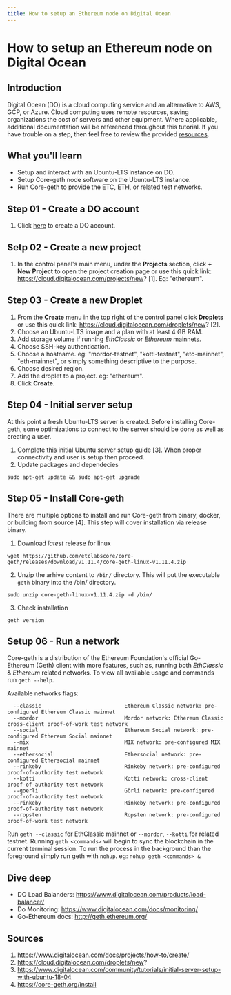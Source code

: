 ```yaml
---
title: How to setup an Ethereum node on Digital Ocean
---
```


# How to setup an Ethereum node on Digital Ocean

## Introduction

Digital Ocean (DO) is a cloud computing service and an alternative to AWS, GCP, or Azure. Cloud computing uses remote resources, saving organizations the cost of servers and other equipment. Where applicable, additional documentation will be referenced throughout this tutorial. If you have trouble on a step, then feel free to review the provided [resources](##resources).

## What you'll learn

- Setup and interact with an Ubuntu-LTS instance on DO.
- Setup Core-geth node software on the Ubuntu-LTS instance.
- Run Core-geth to provide the ETC, ETH, or related test networks.

## Step 01 - Create a DO account

1. Click [here](https://m.do.co/c/0ed3a5faf2f6) to create a DO account.

## Setp 02 - Create a new project

1. In the control panel's main menu, under the __Projects__ section, click __+ New Project__ to open the project creation page or use this quick link: https://cloud.digitalocean.com/projects/new? [1]. Eg: "ethereum".

## Step 03 - Create a new Droplet

1. From the __Create__ menu in the top right of the control panel click __Droplets__ or use this quick link: https://cloud.digitalocean.com/droplets/new? [2].
2. Choose an Ubuntu-LTS image and a plan with at least 4 GB RAM.
3. Add storage volume if running _EthClassic_ or _Ethereum_ mainnets.
4. Choose SSH-key authentication.
5. Choose a hostname. eg: "mordor-testnet", "kotti-testnet", "etc-mainnet", "eth-mainnet", or simply something descriptive to the purpose.
6. Choose desired region.
7. Add the droplet to a project. eg: "ethereum".
8. Click __Create__.

## Step 04 - Initial server setup

At this point a fresh Ubuntu-LTS server is created. Before installing Core-geth, some optimizations to connect to the server should be done as well as creating a user.

1. Complete [this](https://www.digitalocean.com/community/tutorials/initial-server-setup-with-ubuntu-18-04) initial Ubuntu server setup guide [3]. When proper connectivity and user is setup then proceed.
2. Update packages and dependecies
```shell
sudo apt-get update && sudo apt-get upgrade
```

## Step 05 - Install Core-geth

There are multiple options to install and run Core-geth from binary, docker, or building from source [4]. This step will cover installation via release binary.

1. Download _latest_ release for linux
```shell
wget https://github.com/etclabscore/core-geth/releases/download/v1.11.4/core-geth-linux-v1.11.4.zip
```
2. Unzip the arhive content to `/bin/` directory. This will put the executable `geth` binary into the /bin/ directory.
```
sudo unzip core-geth-linux-v1.11.4.zip -d /bin/
```
3. Check installation
```shell
geth version
```

## Setup 06 - Run a network

Core-geth is a distribution of the Ethereum Foundation's official Go-Ethereum (Geth) client with more features, such as, running both _EthClassic_ & _Ethereum_ related networks. To view all available usage and commands run `geth --help`.

Available networks flags:

```shell
  --classic                           Ethereum Classic network: pre-configured Ethereum Classic mainnet
  --mordor                            Mordor network: Ethereum Classic cross-client proof-of-work test network
  --social                            Ethereum Social network: pre-configured Ethereum Social mainnet
  --mix                               MIX network: pre-configured MIX mainnet
  --ethersocial                       Ethersocial network: pre-configured Ethersocial mainnet
  --rinkeby                           Rinkeby network: pre-configured proof-of-authority test network
  --kotti                             Kotti network: cross-client proof-of-authority test network
  --goerli                            Görli network: pre-configured proof-of-authority test network
  --rinkeby                           Rinkeby network: pre-configured proof-of-authority test network
  --ropsten                           Ropsten network: pre-configured proof-of-work test network
```

Run `geth --classic` for EthClassic mainnet or `--mordor`, `--kotti` for related testnet. Running `geth <commands>` will begin to sync the blockchain in the current terminal session. To run the process in the background than the foreground simply run geth with `nohup`.  eg: `nohup geth <commands> &`

## Dive deep

- DO Load Balanders: https://www.digitalocean.com/products/load-balancer/
- Do Monitoring: https://www.digitalocean.com/docs/monitoring/
- Go-Ethereum docs: http://geth.ethereum.org/
   
## Sources

1. https://www.digitalocean.com/docs/projects/how-to/create/
2. https://cloud.digitalocean.com/droplets/new?
3. https://www.digitalocean.com/community/tutorials/initial-server-setup-with-ubuntu-18-04 
4. https://core-geth.org/install